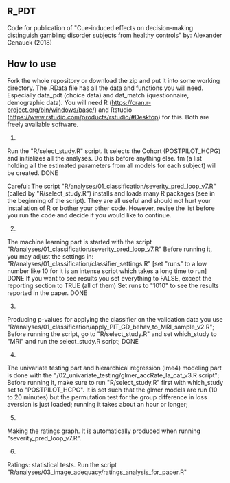 R_PDT
-----

Code for publication of "Cue-induced effects on decision-making distinguish gambling disorder subjects from healthy controls"
by: Alexander Genauck (2018)


How to use
----------

Fork the whole repository or download the zip and put it into some working directory.
The .RData file has all the data and functions you will need. Especially data_pdt (choice data) and dat_match (questionnaire, demographic data). You will need R (https://cran.r-project.org/bin/windows/base/) and Rstudio (https://www.rstudio.com/products/rstudio/#Desktop) for this. Both are freely available software.

1)
Run the "R/select_study.R" script. It selects the Cohort (POSTPILOT_HCPG) and initializes all the analyses. Do this before anything else. fm (a list holding all the estimated parameters from all models for each subject) will be created. DONE

Careful: The script "R/analyses/01_classification/severity_pred_loop_v7.R" (called by "R/select_study.R") installs and loads many R packages (see in the beginning of the script). They are all useful and should not hurt your installation of R or bother your other code. However, revise the list before you run the code and decide
if you would like to continue.

2)
The machine learning part is started with the script "R/analyses/01_classification/severity_pred_loop_v7.R" Before running it, you may adjust the settings in: "R/analyses/01_classification/classifier_settings.R" [set "runs" to a low number like 10 for it is an intense script which takes a long time to run] DONE If you want to see results you set everything to FALSE, except the reporting section to TRUE (all of them) Set runs to "1010" to see the results reported in the paper. DONE

3)
Producing p-values for applying the classifier on the validation data you use "R/analyses/01_classification/apply_PIT_GD_behav_to_MRI_sample_v2.R"; Before running the script, go to "R/select_study.R" and set which_study to "MRI" and run the select_study.R script; DONE

4)
The univariate testing part and hierarchical regression (lme4) modeling part is done with the
"/02_univariate_testing/glmer_accRate_la_cat_v3.R script"; Before running it, make sure to run "R/select_study.R" first with which_study set to "POSTPILOT_HCPG". It is set such that the glmer models are run (10 to 20 minutes) but the permutation test
for the group difference in loss aversion is just loaded; running it takes about an hour or longer;

5)
Making the ratings graph. It is automatically produced when running "severity_pred_loop_v7.R".

6)
Ratings: statistical tests. Run the script "R/analyses/03_image_adequacy/ratings_analysis_for_paper.R"













